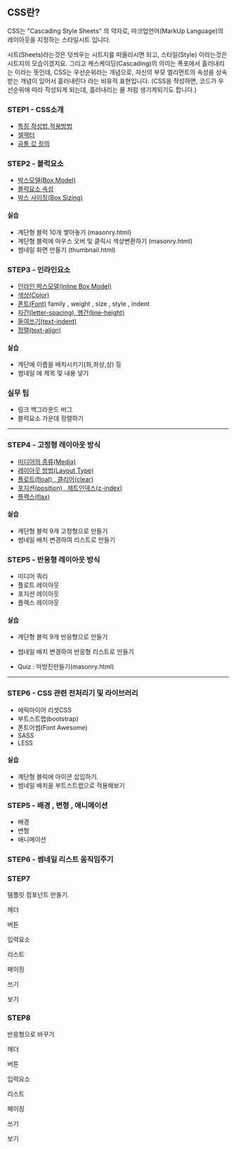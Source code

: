 ## CSS란?

CSS는 "Cascading Style Sheets" 의 약자로, 마크업언어(MarkUp Language)의 레이아웃을 지정하는 스타일시트 입니다.

시트(Sheets)라는것은 덧씌우는 시트지를 떠올리시면 되고, 스타일(Style) 이라는것은 시트지의 모습이겠지요.
그리고 캐스케이딩(Cascading)의 의미는 폭포에서 흘러내리는 이라는 뜻인데, CSS는 우선순위라는 개념으로, 자신의 부모 엘리먼트의 속성을 상속받는 개념이 있어서
흘러내린다 라는 비유적 표현입니다. (CSS을 작성하면, 코드가 우선순위에 따라 작성되게 되는데, 흘러내리는 물 처럼 생기게되기도 합니다.)

### STEP1 - CSS소개
- [특징,작성법,적용방법](./step1/readme.md#특징--작성법--적용방법)
- [셀렉터](./step1/readme.md#셀렉터)
- [공통 값 정의](./step1/readme.md#공통-값-정의)

### STEP2 - 블럭요소
- [박스모델(Box Model)](./step2/01_boxmodel.md)
- [블럭요소 속성](./step2/readme.md)
- [박스 사이징(Box Sizing)](./step2/07_boxsizing.md)

#### 실습 
- 계단형 블럭 10개 쌓아놓기 (masonry.html)
- 계단형 블럭에 마우스 오버 및 클릭시 색상변환하기 (masonry.html)
- 썸네일 화면 만들기 (thumbnail.html)

### STEP3 - 인라인요소
- [인라인 박스모델(Inline Box Model)](./step3/01_inline_boxmodel.md)
- [색상(Color)](./step3/02_color.md)
- [폰트(Font)](./step3/03_font.md) family , weight , size , style , indent 
- [자간(letter-spacing), 행간(line-height)](./step3/03_font.md)
- [들여쓰기(text-indent)](./step3/04_indent.md)
- [정렬(text-align)](./step3/05_align.md)

#### 실습 
- 계단에 이름을 배치시키기(좌,좌상,상) 등
- 썸네일 에 제목 및 내용 넣기

### 실무 팁
- 링크 백그라운드 버그
- 블럭요소 가운데 정렬하기

----

### STEP4 - 고정형 레이아웃 방식
- [미디어의 종류(Media)](./step4/01_media.md)
- [레이아웃 방법(Layout Type)](./step4/02_type.md)
- [플로트(float) , 클리어(clear)](./step4/03_float_clear.md)
- [포지션(position) , 제트인덱스(z-index)](./step4/04_position.md)
- [플랙스(flax)](./step4/05_flax.md)


#### 실습 
- 계단형 블럭 9개 고정형으로 만들기
- 썸네일 배치 변경하여 리스트로 만들기

### STEP5 - 반응형 레이아웃 방식
- 미디어 쿼리
- 플로트 레이아웃
- 포지션 레이아웃
- 플랙스 레이아웃

#### 실습 
- 계단형 블럭 9개 반응형으로 만들기
- 썸네일 배치 변경하여 반응형 리스트로 만들기

- Quiz : 마방진만들기(masonry.html)

---

### STEP6 - CSS 관련 전처리기 및 라이브러리
- 에릭마이어 리셋CSS
- 부트스트랩(bootstrap)
- 폰트어썸(Font Awesome)
- SASS
- LESS

#### 실습 
- 계단형 블럭에 아이콘 삽입하기.
- 썸네일 배치을 부트스트랩으로 적용해보기


### STEP5 - 배경 , 변형 , 애니메이션
- 배경
- 변형
- 애니메이션

### STEP6 - 썸네일 리스트 움직임주기

### STEP7
템플릿 컴포넌트 만들기.

헤더

버튼

입력요소

리스트

페이징

쓰기

보기 


### STEP8

반응형으로 바꾸기


헤더

버튼

입력요소

리스트

페이징

쓰기

보기 





